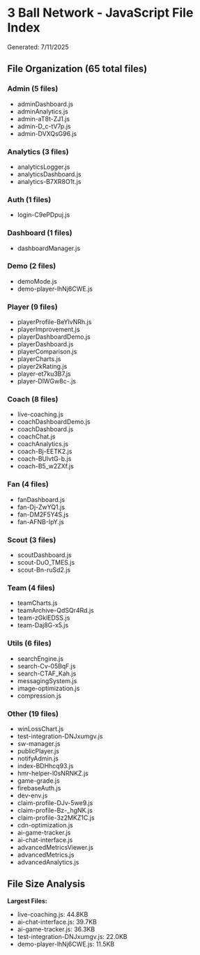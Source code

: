 # 3 Ball Network - JavaScript File Index

Generated: 7/11/2025

## File Organization (65 total files)

### Admin (5 files)

- adminDashboard.js
- adminAnalytics.js
- admin-aT8t-ZJ1.js
- admin-D_c-tV7p.js
- admin-DVXQsG96.js

### Analytics (3 files)

- analyticsLogger.js
- analyticsDashboard.js
- analytics-B7XR8O1t.js

### Auth (1 files)

- login-C9ePDpuj.js

### Dashboard (1 files)

- dashboardManager.js

### Demo (2 files)

- demoMode.js
- demo-player-lhNj6CWE.js

### Player (9 files)

- playerProfile-BeYlvNRh.js
- playerImprovement.js
- playerDashboardDemo.js
- playerDashboard.js
- playerComparison.js
- playerCharts.js
- player2kRating.js
- player-et7ku3B7.js
- player-DlWGw8c-.js

### Coach (8 files)

- live-coaching.js
- coachDashboardDemo.js
- coachDashboard.js
- coachChat.js
- coachAnalytics.js
- coach-Bj-EETK2.js
- coach-BUlvtG-b.js
- coach-B5_w2ZXf.js

### Fan (4 files)

- fanDashboard.js
- fan-Dj-ZwYQ1.js
- fan-DM2F5Y4S.js
- fan-AFNB-IpY.js

### Scout (3 files)

- scoutDashboard.js
- scout-DuO_TMES.js
- scout-Bn-ruSd2.js

### Team (4 files)

- teamCharts.js
- teamArchive-QdSQr4Rd.js
- team-zGklEDSS.js
- team-Daj8G-x5.js

### Utils (6 files)

- searchEngine.js
- search-Cv-05BqF.js
- search-CTAF_Kah.js
- messagingSystem.js
- image-optimization.js
- compression.js

### Other (19 files)

- winLossChart.js
- test-integration-DNJxumgv.js
- sw-manager.js
- publicPlayer.js
- notifyAdmin.js
- index-BDHhcq93.js
- hmr-helper-l0sNRNKZ.js
- game-grade.js
- firebaseAuth.js
- dev-env.js
- claim-profile-DJv-5we9.js
- claim-profile-Bz-\_hgNK.js
- claim-profile-3z2MKZ1C.js
- cdn-optimization.js
- ai-game-tracker.js
- ai-chat-interface.js
- advancedMetricsViewer.js
- advancedMetrics.js
- advancedAnalytics.js

## File Size Analysis

**Largest Files:**

- live-coaching.js: 44.8KB
- ai-chat-interface.js: 39.7KB
- ai-game-tracker.js: 36.3KB
- test-integration-DNJxumgv.js: 22.0KB
- demo-player-lhNj6CWE.js: 11.5KB
